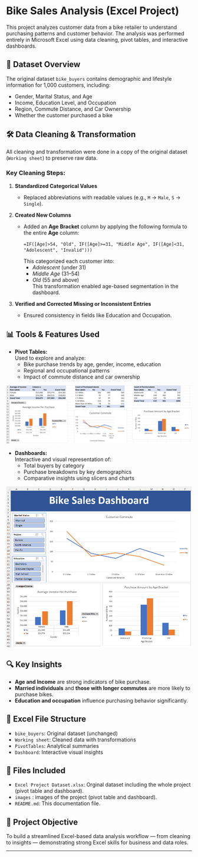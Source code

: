 # Bike Sales Analysis (Excel Project)

This project analyzes customer data from a bike retailer to understand purchasing patterns and customer behavior. The analysis was performed entirely in Microsoft Excel using data cleaning, pivot tables, and interactive dashboards.

## 📁 Dataset Overview

The original dataset `bike_buyers` contains demographic and lifestyle information for 1,000 customers, including:
- Gender, Marital Status, and Age
- Income, Education Level, and Occupation
- Region, Commute Distance, and Car Ownership
- Whether the customer purchased a bike

## 🛠 Data Cleaning & Transformation

All cleaning and transformation were done in a copy of the original dataset (`Working sheet`) to preserve raw data.

### Key Cleaning Steps:

1. **Standardized Categorical Values**  
   - Replaced abbreviations with readable values (e.g., `M` → `Male`, `S` → `Single`).

2. **Created New Columns**  
   - Added an **Age Bracket** column by applying the following formula to the entire **Age** column:  
     ```
     =IF([Age]>54, "Old", IF([Age]>=31, "Middle Age", IF([Age]<31, "Adolescent", "Invalid")))
     ```
     This categorized each customer into:
     - *Adolescent* (under 31)  
     - *Middle Age* (31–54)  
     - *Old* (55 and above)  
     This transformation enabled age-based segmentation in the dashboard.

3. **Verified and Corrected Missing or Inconsistent Entries**  
   - Ensured consistency in fields like Education and Occupation.


## 📊 Tools & Features Used

- **Pivot Tables:**  
  Used to explore and analyze:
  - Bike purchase trends by age, gender, income, education
  - Regional and occupational patterns
  - Impact of commute distance and car ownership
    
<p align="left">
  <img src="images/pivot_table.png" alt="pivot table" width="800"/>
</p>

- **Dashboards:**  
  Interactive and visual representation of:
  - Total buyers by category
  - Purchase breakdowns by key demographics
  - Comparative insights using slicers and charts
<p align="left">
  <img src="images/dashboard.png" alt="dashboard" width="600"/>
</p>

## 🔍 Key Insights

- **Age and Income** are strong indicators of bike purchase.
- **Married individuals** and **those with longer commutes** are more likely to purchase bikes.
- **Education and occupation** influence purchasing behavior significantly.

## 📌 Excel File Structure

- `bike_buyers`: Original dataset (unchanged)
- `Working sheet`: Cleaned data with transformations
- `PivotTables`: Analytical summaries
- `Dashboard`: Interactive visual insights

## 📁 Files Included

- `Excel Project Dataset.xlsx`: Orginal dataset including the whole project (pivot table and dashboard).
- `images` : images of the project (pivot table and dashboard).
- `README.md`: This documentation file.

## 🧠 Project Objective

To build a streamlined Excel-based data analysis workflow — from cleaning to insights — demonstrating strong Excel skills for business and data roles.

---

